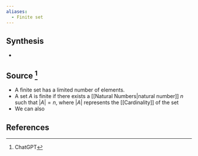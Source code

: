 ```yaml
---
aliases:
  - Finite set
---
```

## Synthesis
- 
## Source [^1]
- A finite set has a limited number of elements.
- A set $A$ is finite if there exists a [[Natural Numbers|natural number]] $n$ such that $|A| = n$, where $|A|$ represents the [[Cardinality]] of the set
- We can also 
## References

[^1]: ChatGPT